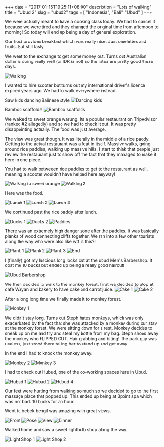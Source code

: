 +++
date = "2017-01-15T19:25:11+08:00"
description = "Lots of walking"
title = "Ubud 2"
slug = "ubud2"
tags = [ "Indonesia", "Bali", "Ubud" ]
+++

We were actually meant to have a cooking class today. We had to cancel it because we were tired and they changed the original time from afternoon to morning! So today will end up being a day of general exploration.

Our host provides breakfast which was really nice. Just omelettes and fruits. But still tasty.

We went to the exchange to get some money out. Turns out Australian dollar is doing really well (or IDR is not) so the rates are pretty good these days.

![Walking](/travel-blog/images/2017/01/ubud2/ubud2_01.jpg)

I wanted to hire scooter but turns out my international driver's licence expired years ago. We had to walk everywhere instead.

Saw kids dancing Balinese style
![Dancing kids](/travel-blog/images/2017/01/ubud2/ubud2_02.jpg)

Bamboo scaffolds!
![Bamboo scaffolds](/travel-blog/images/2017/01/ubud2/ubud2_03.jpg)

We walked to sweet orange warung. Its a popular restaurant on TripAdvisor (ranked #2 allegedly) and so we had to check it out. It was pretty disappointing actually. The food was just average.

The view was great though. It was literally in the middle of a rice paddy. Getting to the actual restaurant was a feat in itself. Massive walks, going around rice paddies, walking up massive hills. I start to think that people just review the restaurant just to show off the fact that they managed to make it here in one piece. 

You had to walk betweeen rice paddies to get to the restaurant as well, meaning a scooter wouldn't have helped here anyway!

![Walking to sweet orange](/travel-blog/images/2017/01/ubud2/ubud2_04.jpg)
![Walking 2](/travel-blog/images/2017/01/ubud2/ubud2_05.jpg)

Here was the food.

![Lunch 1](/travel-blog/images/2017/01/ubud2/ubud2_06.jpg)
![Lunch 2](/travel-blog/images/2017/01/ubud2/ubud2_07.jpg)
![Lunch 3](/travel-blog/images/2017/01/ubud2/ubud2_08.jpg)


We continued past the rice paddy after lunch.

![Ducks 1](/travel-blog/images/2017/01/ubud2/ubud2_09.jpg)
![Ducks 2](/travel-blog/images/2017/01/ubud2/ubud2_10.jpg)
![Paddies](/travel-blog/images/2017/01/ubud2/ubud2_11.jpg)

There was an extremely high danger zone after the paddies. It was basically planks of wood connecting cliffs together. We ran into a few other tourists along the way who were also like wtf is this?!

![Plank 1](/travel-blog/images/2017/01/ubud2/ubud2_12.jpg)
![Plank 2](/travel-blog/images/2017/01/ubud2/ubud2_13.jpg)
![Plank 3](/travel-blog/images/2017/01/ubud2/ubud2_14.jpg)
![End](/travel-blog/images/2017/01/ubud2/ubud2_26.jpg)

I (finally) got my luscious long locks cut at the ubud Men's Barbershop. It cost me 10 bucks but ended up being a really good haircut!

![Ubud Barbershop](/travel-blog/images/2017/01/ubud2/ubud2_15.jpg)

We then decided to walk to the monkey forest. First we decided to stop at cafe Wayan and bakery to have cake and carrot juice.
![Cake 1](/travel-blog/images/2017/01/ubud2/ubud2_16.jpg)
![Cake 2](/travel-blog/images/2017/01/ubud2/ubud2_17.jpg)

After a long long time we finally made it to monkey forest.

![Monkey 1](/travel-blog/images/2017/01/ubud2/ubud2_18.jpg)

We didn't stay long. Turns out Steph hates monkeys, which was only exacerbated by the fact that she was attacked by a monkey during our stay at the monkey forest. We were sitting down for a rest. Monkey decides to sneak up on me and try and steal my bottle from my bag. Steph shoos away the monkey who FLIPPED OUT. Hair grabbing and biting! The park guy was useless, just stood there telling her to stand up and get away.

In the end I had to knock the monkey away.

![Monkey 2](/travel-blog/images/2017/01/ubud2/ubud2_19.jpg)
![Monkey 3](/travel-blog/images/2017/01/ubud2/ubud2_20.jpg)

I had to check out Hubud, one of the co-working spaces here in Ubud. 

![Hubud 1](/travel-blog/images/2017/01/ubud2/ubud2_21.jpg)
![Hubud 2](/travel-blog/images/2017/01/ubud2/ubud2_22.jpg)
![Hubud 4](/travel-blog/images/2017/01/ubud2/ubud2_23.jpg)

Our feet were hurting from walking so much so we decided to go to the first massage place that popped up. This ended up being at 3point spa which was not bad. 10 bucks for an hour.

Went to bebek bengil was amazing with great views.

![Front](/travel-blog/images/2017/01/ubud2/ubud2_27.jpg)
![Pose](/travel-blog/images/2017/01/ubud2/ubud2_28.jpg)
![View](/travel-blog/images/2017/01/ubud2/ubud2_24.jpg)
![Dinner](/travel-blog/images/2017/01/ubud2/ubud2_25.jpg)

Walked home and saw a sweet lightbulb shop along the way.

![Light Shop 1](/travel-blog/images/2017/01/ubud2/ubud2_29.jpg)
![Light Shop 2](/travel-blog/images/2017/01/ubud2/ubud2_30.jpg)

